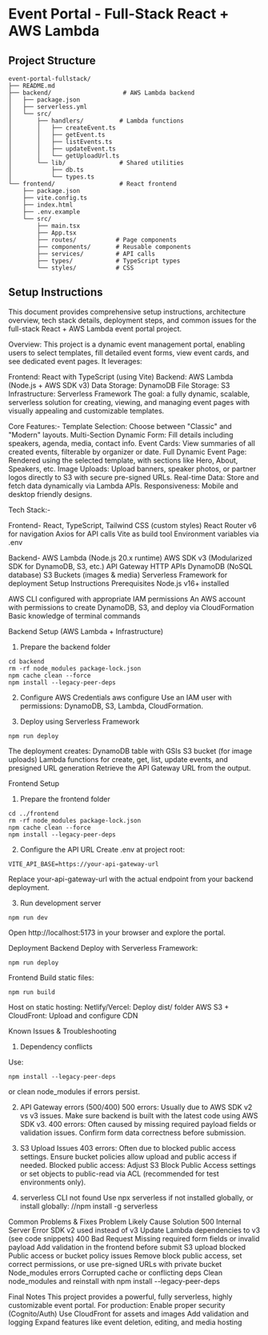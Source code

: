 # Event Portal - Full-Stack React + AWS Lambda
## Project Structure

```
event-portal-fullstack/
├── README.md
├── backend/                    # AWS Lambda backend
│   ├── package.json
│   ├── serverless.yml
│   └── src/
│       ├── handlers/          # Lambda functions
│       │   ├── createEvent.ts
│       │   ├── getEvent.ts
│       │   ├── listEvents.ts
│       │   ├── updateEvent.ts
│       │   └── getUploadUrl.ts
│       └── lib/               # Shared utilities
│           ├── db.ts
│           └── types.ts
└── frontend/                  # React frontend
    ├── package.json
    ├── vite.config.ts
    ├── index.html
    ├── .env.example
    └── src/
        ├── main.tsx
        ├── App.tsx
        ├── routes/           # Page components
        ├── components/       # Reusable components
        ├── services/         # API calls
        ├── types/            # TypeScript types
        └── styles/           # CSS
```

## Setup Instructions

This document provides comprehensive setup instructions, architecture overview, tech stack details, deployment steps, and common issues for the full-stack React + AWS Lambda event portal project.

Overview:
This project is a dynamic event management portal, enabling users to select templates, fill detailed event forms, view event cards, and see dedicated event pages. It leverages:

Frontend: React with TypeScript (using Vite)
Backend: AWS Lambda (Node.js + AWS SDK v3)
Data Storage: DynamoDB
File Storage: S3
Infrastructure: Serverless Framework
The goal: a fully dynamic, scalable, serverless solution for creating, viewing, and managing event pages with visually appealing and customizable templates.

Core Features:-
Template Selection: Choose between "Classic" and "Modern" layouts.
Multi-Section Dynamic Form: Fill details including speakers, agenda, media, contact info.
Event Cards: View summaries of all created events, filterable by organizer or date.
Full Dynamic Event Page: Rendered using the selected template, with sections like Hero, About, Speakers, etc.
Image Uploads: Upload banners, speaker photos, or partner logos directly to S3 with secure pre-signed URLs.
Real-time Data: Store and fetch data dynamically via Lambda APIs.
Responsiveness: Mobile and desktop friendly designs.

Tech Stack:-

Frontend-
React, TypeScript, Tailwind CSS (custom styles)
React Router v6 for navigation
Axios for API calls
Vite as build tool
Environment variables via .env

Backend-
AWS Lambda (Node.js 20.x runtime)
AWS SDK v3 (Modularized SDK for DynamoDB, S3, etc.)
API Gateway HTTP APIs
DynamoDB (NoSQL database)
S3 Buckets (images & media)
Serverless Framework for deployment
Setup Instructions
Prerequisites
Node.js v16+ installed

AWS CLI configured with appropriate IAM permissions
An AWS account with permissions to create DynamoDB, S3, and deploy via CloudFormation
Basic knowledge of terminal commands

Backend Setup (AWS Lambda + Infrastructure)
1. Prepare the backend folder
```
cd backend
rm -rf node_modules package-lock.json
npm cache clean --force
npm install --legacy-peer-deps
```

2. Configure AWS Credentials
aws configure
Use an IAM user with permissions: DynamoDB, S3, Lambda, CloudFormation.

3. Deploy using Serverless Framework
```
npm run deploy
```
The deployment creates:
DynamoDB table with GSIs
S3 bucket (for image uploads)
Lambda functions for create, get, list, update events, and presigned URL generation
Retrieve the API Gateway URL from the output.

Frontend Setup
1. Prepare the frontend folder
```
cd ../frontend
rm -rf node_modules package-lock.json
npm cache clean --force
npm install --legacy-peer-deps
```
2. Configure the API URL
Create .env at project root:
```
VITE_API_BASE=https://your-api-gateway-url
```
Replace your-api-gateway-url with the actual endpoint from your backend deployment.

3. Run development server
```
npm run dev
```
Open http://localhost:5173 in your browser and explore the portal.

Deployment
Backend
Deploy with Serverless Framework:
```
npm run deploy
```
Frontend
Build static files:
```
npm run build
```
Host on static hosting:
Netlify/Vercel: Deploy dist/ folder
AWS S3 + CloudFront: Upload and configure CDN

Known Issues & Troubleshooting
1. Dependency conflicts

Use:
```
npm install --legacy-peer-deps
```
or clean node_modules if errors persist.

2. API Gateway errors (500/400)
500 errors: Usually due to AWS SDK v2 vs v3 issues. Make sure backend is built with the latest code using AWS SDK v3.
400 errors: Often caused by missing required payload fields or validation issues. Confirm form data correctness before submission.

3. S3 Upload Issues
403 errors: Often due to blocked public access settings. Ensure bucket policies allow upload and public access if needed.
Blocked public access: Adjust S3 Block Public Access settings or set objects to public-read via ACL (recommended for test environments only).

4. serverless CLI not found
Use npx serverless if not installed globally, or install globally:
//npm install -g serverless

Common Problems & Fixes
Problem	Likely Cause	Solution
500 Internal Server Error	SDK v2 used instead of v3	Update Lambda dependencies to v3 (see code snippets)
400 Bad Request	Missing required form fields or invalid payload	Add validation in the frontend before submit
S3 upload blocked	Public access or bucket policy issues	Remove block public access, set correct permissions, or use pre-signed URLs with private bucket
Node_modules errors	Corrupted cache or conflicting deps	Clean node_modules and reinstall with npm install --legacy-peer-deps

Final Notes
This project provides a powerful, fully serverless, highly customizable event portal. For production:
Enable proper security (Cognito/Auth)
Use CloudFront for assets and images
Add validation and logging
Expand features like event deletion, editing, and media hosting
